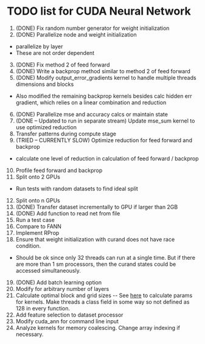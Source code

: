 # TODO list for CUDA Neural Network

1. (DONE) Fix random number generator for weight initialization
2. (DONE) Parallelize node and weight initialization
  * parallelize by layer
  * These are not order dependent
3. (DONE) Fix method 2 of feed forward
4. (DONE) Write a backprop method similar to method 2 of feed forward
5. (DONE) Modify output_error_gradients kernel to handle multiple threads dimensions and blocks
  * Also modified the remaining backprop kernels besides calc hidden err gradient, which relies on a linear combination and reduction
6. (DONE) Parallelize mse and accuracy calcs or maintain state
7. (DONE – Updated to run in separate stream) Update mse_sum kernel to use optimized reduction
8. Transfer patterns during compute stage
9. (TRIED – CURRENTLY SLOW) Optimize reduction for feed forward and backprop
  * calculate one level of reduction in calculation of feed forward / backprop
10. Profile feed forward and backprop
11. Split onto 2 GPUs
  * Run tests with random datasets to find ideal split
12. Split onto n GPUs
13. (DONE) Transfer dataset incrementally to GPU if larger than 2GB
14. (DONE) Add function to read net from file
15. Run a test case
16. Compare to FANN
17. Implement RProp
18. Ensure that weight initialization with curand does not have race condition.
  * Should be ok since only 32 threads can run at a single time. But if there are more than 1 sm processors, then the curand states could be accessed simultaneously.
19. (DONE) Add batch learning option
20. Modify for arbitrary number of layers
21. Calculate optimal block and grid sizes -- See [here](http://stackoverflow.com/questions/5810447/cuda-block-and-grid-size-efficiencies) to calculate params for kernels. Make threads a class field in some way so not defined as 128 in every function.
22. Add feature selection to dataset processor
23. Modify cuda_ann for command line input
24. Analyze kernels for memory coalescing. Change array indexing if necessary.
